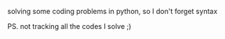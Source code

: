 solving some coding problems in python, so I don't forget syntax


PS. not tracking all the codes I solve ;)
